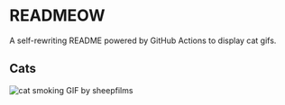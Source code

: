 # READMEOW

A self-rewriting README powered by GitHub Actions to display cat gifs.

## Cats

![cat smoking GIF by sheepfilms](https://media2.giphy.com/media/l0ExdMHUDKteztyfe/200.gif?cid=9acd02datl08d7hmiypk06w8qsttjh5mcmdumeyf0t5l1ljy&ep=v1_gifs_search&rid=200.gif&ct=g)
